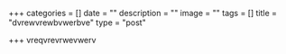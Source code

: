 +++
categories = []
date = ""
description = ""
image = ""
tags = []
title = "dvrewvrewbvwerbve"
type = "post"

+++
vreqvrevrwevwerv